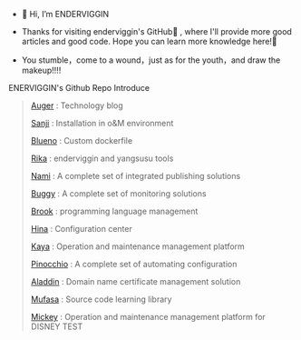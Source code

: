 - 👋 Hi, I’m ENDERVIGGIN

- Thanks for visiting enderviggin's GitHub👀 ,   where I'll provide more good articles and good code. Hope you can learn more knowledge here!🌱

- You stumble，come to a wound，just as for the youth，and draw the makeup!!!!


ENERVIGGIN's Github Repo Introduce

> [Auger](https://github.com/ENDERVIGGIN/Auger) : Technology blog
> 
> [Sanji](https://github.com/ENDERVIGGIN/Sanji) : Installation in o&M environment
> 
> [Blueno](https://github.com/ENDERVIGGIN/Blueno) : Custom dockerfile
> 
> [Rika](https://github.com/ENDERVIGGIN/Rika) : enderviggin and yangsusu tools
> 
> [Nami](https://github.com/ENDERVIGGIN/Nami) : A complete set of integrated publishing solutions
> 
> [Buggy](https://github.com/ENDERVIGGIN/Buggy) : A complete set of monitoring solutions
> 
> [Brook](https://github.com/ENDERVIGGIN/Brook) : programming language management
> 
> [Hina](https://github.com/ENDERVIGGIN/Hina) : Configuration center
> 
> [Kaya](https://github.com/ENDERVIGGIN/Kaya) : Operation and maintenance management platform
> 
> [Pinocchio](https://github.com/ENDERVIGGIN/Pinocchio) : A complete set of automating configuration
>
> [Aladdin](https://github.com/ENDERVIGGIN/Aladdin) : Domain name certificate management solution
>
> [Mufasa](https://github.com/ENDERVIGGIN/Mufasa) : Source code learning library
>
> [Mickey](https://github.com/ENDERVIGGIN/Mickey) : Operation and maintenance management platform for DISNEY TEST

<!---
ENDERVIGGIN/ENDERVIGGIN is a ✨ special ✨ repository because its `README.md` (this file) appears on your GitHub profile.
You can click the Preview link to take a look at your changes.
--->
